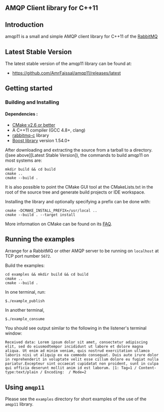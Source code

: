 AMQP Client library for C++11
------

## Introduction
amqp11 is a small and simple AMQP client library for C++11 of the [RabbitMQ](http://www.rabbitmq.com)

## Latest Stable Version
The latest stable version of the amqp11 library can be found at:
- <https://github.com/AmrFaissal/amqp11/releases/latest>

## Getting started
### Building and Installing
#### Dependencies :
- [CMake v2.6 or better](http://www.cmake.org/)
- A C++11 compiler (GCC 4.8+, clang)
- [rabbitmq-c](https://github.com/alanxz/rabbitmq-c/releases/latest) library
- [Boost library](http://www.boost.org) version 1.54.0+

After downloading and extracting the source from a tarball to a directory.
([see above][Latest Stable Version]), the commands to build amqp11 on most systems are:

    mkdir build && cd build
    cmake ..
    cmake --build .

It is also possible to point the CMake GUI tool at the CMakeLists.txt in the root of
the source tree and generate build projects or IDE workspace.

Installing the library and optionally specifying a prefix can be done with:

    cmake -DCMAKE_INSTALL_PREFIX=/usr/local ..
    cmake --build . --target install

More information on CMake can be found on its [FAQ](http://www.cmake.org/Wiki/CMake_FAQ).

## Running the examples
Arrange for a RabbitMQ or other AMQP server to be running on `localhost` at TCP port number `5672`.

Build the examples:

    cd examples && mkdir build && cd build
    cmake ..
    cmake --build .

In one terminal, run:

    $./example_publish

In another terminal,

    $./example_consume

You should see output similar to the following in the listener's terminal window:

    Received data: Lorem ipsum dolor sit amet, consectetur adipiscing elit, sed do eiusmodtempor incididunt ut labore et dolore magna aliqua. Ut enim ad minim veniam, quis nostrud exercitation ullamco laboris nisi ut aliquip ex ea commodo consequat. Duis aute irure dolor in reprehenderit in voluptate velit esse cillum dolore eu fugiat nulla pariatur.Excepteur sint occaecat cupidatat non proident, sunt in culpa qui officia deserunt mollit anim id est laborum. |1: Tag=1 / Content-type:text/plain / Encoding:  / Mode=2

## Using `amqp11`

Please see the `examples` directory for short examples of the use of the `amqp11` library.
